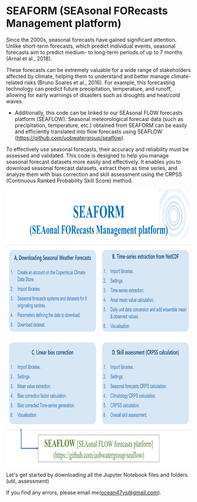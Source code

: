 # SEAFORM (SEAsonal FORecasts Management platform)

Since the 2000s, seasonal forecasts have gained significant attention. Unlike short-term forecasts, which predict individual events, seasonal forecasts aim to predict medium- to long-term periods of up to 7 months (Arnal et al., 2018).

These forecasts can be extremely valuable for a wide range of stakeholders affected by climate, helping them to understand and better manage climate-related risks (Bruno Soares et al., 2016). For example, this forecasting technology can predict future precipitation, temperature, and runoff, allowing for early warnings of disasters such as droughts and heat/cold waves.

 * Additionally, this code can be linked to our SEAsonal FLOW forecasts platform (SEAFLOW). Seasonal meteorological forecast data (such as precipitation, temperature, etc.) obtained from SEAFORM can be easily and efficiently translated into flow forecasts using SEAFLOW (https://github.com/uobwatergroup/seaflow).

To effectively use seasonal forecasts, their accuracy and reliability must be assessed and validated. This code is designed to help you manage seasonal forecast datasets more easily and effectively. It enables you to download seasonal forecast datasets, extract them as time series, and analyze them with bias correction and skill assessment using the CRPSS (Continuous Ranked Probability Skill Score) method.

<img src="util/images/SEAFORM_Modules.jpg" width="1050" height="750">


Let's get started by downloading all the Jupyter Notebook files and folders (util, assessment)

If you find any errors, please email me(ocean47ys@gmail.com).
